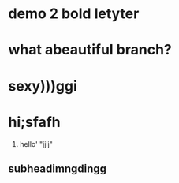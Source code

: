 # demo 2 bold letyter
# what abeautiful branch?
# sexy)))ggi
# hi;sfafh
 1. hello'
  "jjlj"
  ## subheadimngdingg